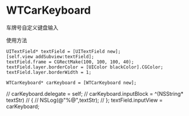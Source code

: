 # WTCarKeyboard
车牌号自定义键盘输入

使用方法

    UITextField* textField = [UITextField new];
    [self.view addSubview:textField];
    textField.frame = CGRectMake(100, 100, 100, 40);
    textField.layer.borderColor = [UIColor blackColor].CGColor;
    textField.layer.borderWidth = 1;
    
    WTCarKeyboard* carKeyboard = [WTCarKeyboard new];
//    carKeyboard.delegate = self;
//    carKeyboard.inputBlock = ^(NSString* textStr)
//    {
//        NSLog(@"%@",textStr);
//    };
    textField.inputView = carKeyboard;
